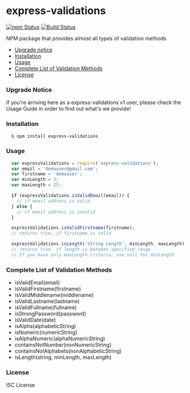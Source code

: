 # express-validations

[![npm Status](https://img.shields.io/npm/v/express-validator.svg)](https://travis-ci.org/joemccann/dillinger) [![Build Status](https://travis-ci.org/joemccann/dillinger.svg?branch=master)](https://travis-ci.org/joemccann/dillinger)

NPM package that provides almost all types of validation methods

  - [Upgrade notice](#upgrade-notice)
  - [Installation](#installation)
  - [Usage](#usage)
  - [Complete List of Validation Methods](#complete-list-of-validation-methods)
  - [License](#license)

### Upgrade Notice

If you're arriving here as a express-validations v1 user, please check the Usage Guide in order to find out what's we provide!

### Installation

```bash
  $ npm install express-validations
```

### Usage

```javascript
  var expressValidations = require('express-validations');
  var email = 'demouser@gmail.com';
  var firstname = 'demouser';
  var minLength = 3;
  var maxLength = 25;

  if (expressValidations.isValidEmail(email)) {
    // if email address is valid
  } else {
    // if email address is invalid
  }

  expressValidations.isValidFirstname(firstname);
  // returns true, if firstname is valid

  expressValidations.isLength('String Length', minLength, maxLength)
  // returns true, if length is between specified range
  // If you have only maxLength criteria, use null for minLength
```

### Complete List of Validation Methods

  - isValidEmail(email)
  - isValidFirstname(firstname)
  - isValidMiddlename(middlename)
  - isValidLastname(lastname)
  - isValidFullname(fullname)
  - isStrongPassword(password)
  - isValidDate(date)
  - isAlpha(alphabeticString)
  - isNumeric(numericString)
  - isAlphaNumeric(alphaNumericString)
  - containsNotNumber(nonNumericString)
  - containsNotAlphabets(nonAlphabeticString)
  - isLength(string, minLength, maxLength)

### License

ISC License